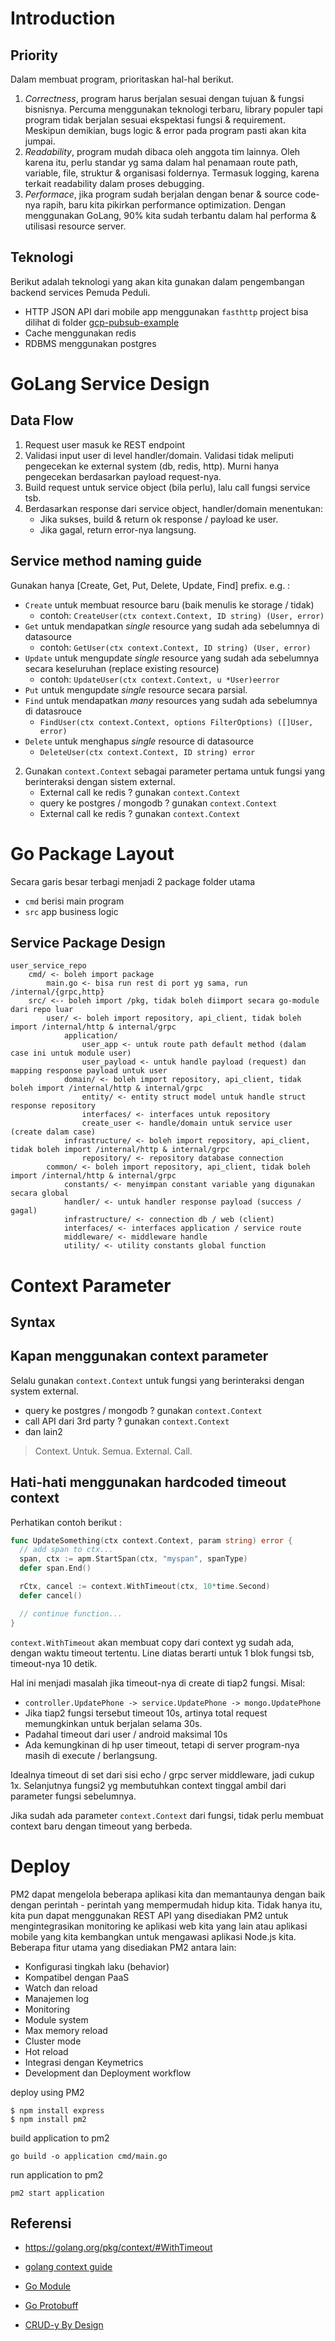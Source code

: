 # Introduction

## Priority

Dalam membuat program, prioritaskan hal-hal berikut.

1. *Correctness*, program harus berjalan sesuai dengan tujuan & fungsi
   bisnisnya. Percuma menggunakan teknologi terbaru, library populer tapi
   program tidak berjalan sesuai ekspektasi fungsi & requirement. Meskipun
   demikian, bugs logic & error pada program pasti akan kita jumpai.
2. *Readability*, program mudah dibaca oleh anggota tim lainnya. Oleh
   karena itu, perlu standar yg sama dalam hal penamaan route path, variable,
   file, struktur & organisasi foldernya. Termasuk logging, karena terkait
   readability dalam proses debugging.
4. *Performace*, jika program sudah berjalan dengan benar & source code-nya
   rapih, baru kita pikirkan performance optimization. Dengan menggunakan
   GoLang, 90% kita sudah terbantu dalam hal performa & utilisasi resource
   server.

## Teknologi

Berikut adalah teknologi yang akan kita gunakan dalam pengembangan backend
services Pemuda Peduli.

* HTTP JSON API dari mobile app menggunakan `fasthttp`
  project bisa dilihat di folder [gcp-pubsub-example](../examples/gcp-pubsub/main.go)
* Cache menggunakan redis
* RDBMS menggunakan postgres

# GoLang Service Design

## Data Flow

1. Request user masuk ke REST endpoint
2. Validasi input user di level handler/domain. Validasi tidak meliputi
   pengecekan ke external system (db, redis, http). Murni hanya pengecekan
   berdasarkan payload request-nya.
3. Build request untuk service object (bila perlu), lalu call fungsi service
   tsb.
4. Berdasarkan response dari service object, handler/domain menentukan:
    * Jika sukses, build & return ok response / payload ke user.
    * Jika gagal, return error-nya langsung.

## Service method naming guide

Gunakan hanya [Create, Get, Put, Delete, Update, Find] prefix.
e.g. :

* `Create` untuk membuat resource baru (baik menulis ke storage / tidak)
    * contoh: `CreateUser(ctx context.Context, ID string) (User, error)`
* `Get` untuk mendapatkan _*single*_ resource yang sudah ada sebelumnya di
  datasource
    * contoh: `GetUser(ctx context.Context, ID string) (User, error)`
* `Update` untuk mengupdate *single* resource yang sudah ada sebelumnya secara
  keseluruhan (replace existing resource)
    * contoh: `UpdateUser(ctx context.Context, u *User)eerror`
* `Put` untuk mengupdate *single* resource secara parsial.
* `Find` untuk mendapatkan *many* resources yang sudah ada sebelumnya di
  datasrouce
    * `FindUser(ctx context.Context, options FilterOptions) ([]User, error)`
* `Delete` untuk menghapus *single* resource di datasource
    * `DeleteUser(ctx context.Context, ID string) error`

2. Gunakan `context.Context` sebagai parameter pertama untuk fungsi yang berinteraksi dengan sistem external.
    * External call ke redis ? gunakan `context.Context`
    * query ke postgres / mongodb ? gunakan `context.Context`
    * External call ke redis ? gunakan `context.Context`

# Go Package Layout

Secara garis besar terbagi menjadi 2 package folder utama
* `cmd` berisi main program
* `src` app business logic

## Service Package Design

```console
user_service_repo
    cmd/ <- boleh import package
        main.go <- bisa run rest di port yg sama, run /internal/{grpc,http}
    src/ <-- boleh import /pkg, tidak boleh diimport secara go-module dari repo luar
        user/ <- boleh import repository, api_client, tidak boleh import /internal/http & internal/grpc
            application/
                user_app <- untuk route path default method (dalam case ini untuk module user)
                user_payload <- untuk handle payload (request) dan mapping response payload untuk user
            domain/ <- boleh import repository, api_client, tidak boleh import /internal/http & internal/grpc
                entity/ <- entity struct model untuk handle struct response repository
                interfaces/ <- interfaces untuk repository
                create_user <- handle/domain untuk service user (create dalam case)
            infrastructure/ <- boleh import repository, api_client, tidak boleh import /internal/http & internal/grpc
                repository/ <- repository database connection 
        common/ <- boleh import repository, api_client, tidak boleh import /internal/http & internal/grpc
            constants/ <- menyimpan constant variable yang digunakan secara global
            handler/ <- untuk handler response payload (success / gagal)
            infrastructure/ <- connection db / web (client)
            interfaces/ <- interfaces application / service route
            middleware/ <- middleware handle
            utility/ <- utility constants global function
```

# Context Parameter

## Syntax



## Kapan menggunakan context parameter

Selalu gunakan `context.Context` untuk fungsi yang berinteraksi dengan system
external.

* query ke postgres / mongodb ? gunakan `context.Context`
* call API dari 3rd party ? gunakan `context.Context`
* dan lain2

> Context. Untuk. Semua. External. Call.

## Hati-hati menggunakan hardcoded timeout context

Perhatikan contoh berikut :

```go
func UpdateSomething(ctx context.Context, param string) error {
  // add span to ctx...
  span, ctx := apm.StartSpan(ctx, "myspan", spanType)
  defer span.End()

  rCtx, cancel := context.WithTimeout(ctx, 10*time.Second)
  defer cancel()

  // continue function...
}
```

`context.WithTimeout` akan membuat copy dari context yg sudah ada, dengan waktu timeout tertentu.
Line diatas berarti untuk 1 blok fungsi tsb, timeout-nya 10 detik.

Hal ini menjadi masalah jika timeout-nya di create di tiap2 fungsi. Misal:
* `controller.UpdatePhone -> service.UpdatePhone -> mongo.UpdatePhone`
* Jika tiap2 fungsi tersebut timeout 10s, artinya total request memungkinkan untuk berjalan selama 30s.
* Padahal timeout dari user / android maksimal 10s
* Ada kemungkinan di hp user timeout, tetapi di server program-nya masih di execute / berlangsung.

Idealnya timeout di set dari sisi echo / grpc server middleware, jadi cukup 1x. Selanjutnya fungsi2 yg membutuhkan context tinggal ambil dari parameter fungsi sebelumnya.

Jika sudah ada parameter `context.Context` dari fungsi, tidak perlu membuat context baru dengan timeout yang berbeda.

# Deploy

PM2 dapat mengelola beberapa aplikasi kita dan memantaunya dengan baik dengan perintah - perintah yang mempermudah hidup kita. Tidak hanya itu, kita pun dapat menggunakan REST API yang disediakan PM2 untuk mengintegrasikan monitoring ke aplikasi web kita yang lain atau aplikasi mobile yang kita kembangkan untuk mengawasi aplikasi Node.js kita. Beberapa fitur utama yang disediakan PM2 antara lain:

* Konfigurasi tingkah laku (behavior)
* Kompatibel dengan PaaS
* Watch dan reload
* Manajemen log
* Monitoring
* Module system
* Max memory reload
* Cluster mode
* Hot reload
* Integrasi dengan Keymetrics
* Development dan Deployment workflow

deploy using PM2
```
$ npm install express
$ npm install pm2
```

build application to pm2
```
go build -o application cmd/main.go 
```

run application to pm2
```
pm2 start application
```

## Referensi

* https://golang.org/pkg/context/#WithTimeout
* [golang context guide]( https://golangbyexample.com/using-context-in-golang-complete-guide/ )
* [Go Module](https://blog.golang.org/using-go-modules)
* [Go Protobuff](https://developers.google.com/protocol-buffers/docs/gotutorial)

* [CRUD-y By Design](https://github.com/adamwathan/laracon2017)

